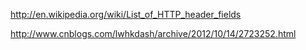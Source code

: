 http://en.wikipedia.org/wiki/List_of_HTTP_header_fields

http://www.cnblogs.com/lwhkdash/archive/2012/10/14/2723252.html
